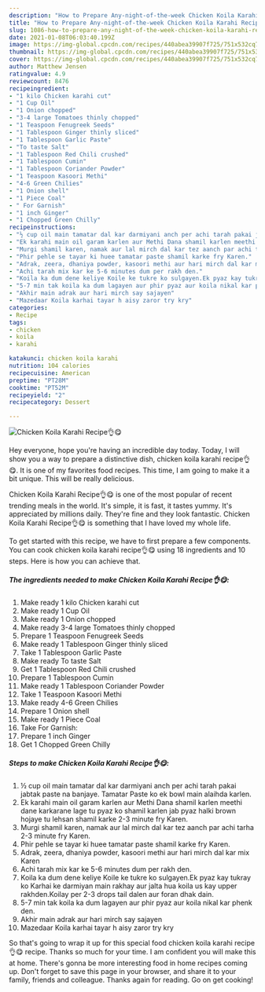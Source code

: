 ```yaml
---
description: "How to Prepare Any-night-of-the-week Chicken Koila Karahi Recipe👌😋"
title: "How to Prepare Any-night-of-the-week Chicken Koila Karahi Recipe👌😋"
slug: 1086-how-to-prepare-any-night-of-the-week-chicken-koila-karahi-recipe
date: 2021-01-08T06:03:40.199Z
image: https://img-global.cpcdn.com/recipes/440abea39907f725/751x532cq70/chicken-koila-karahi-recipe👌😋-recipe-main-photo.jpg
thumbnail: https://img-global.cpcdn.com/recipes/440abea39907f725/751x532cq70/chicken-koila-karahi-recipe👌😋-recipe-main-photo.jpg
cover: https://img-global.cpcdn.com/recipes/440abea39907f725/751x532cq70/chicken-koila-karahi-recipe👌😋-recipe-main-photo.jpg
author: Matthew Jensen
ratingvalue: 4.9
reviewcount: 8476
recipeingredient:
- "1 kilo Chicken karahi cut"
- "1 Cup Oil"
- "1 Onion chopped"
- "3-4 large Tomatoes thinly chopped"
- "1 Teaspoon Fenugreek Seeds"
- "1 Tablespoon Ginger thinly sliced"
- "1 Tablespoon Garlic Paste"
- "To taste Salt"
- "1 Tablespoon Red Chili crushed"
- "1 Tablespoon Cumin"
- "1 Tablespoon Coriander Powder"
- "1 Teaspoon Kasoori Methi"
- "4-6 Green Chilies"
- "1 Onion shell"
- "1 Piece Coal"
- " For Garnish"
- "1 inch Ginger"
- "1 Chopped Green Chilly"
recipeinstructions:
- "½ cup oil main tamatar dal kar darmiyani anch per achi tarah pakai jabtak paste na banjaye. Tamatar Paste ko ek bowl main alaihda karlen."
- "Ek karahi main oil garam karlen aur Methi Dana shamil karlen meethi dane karkarane lage tu pyaz ko shamil karlen jab pyaz halki brown hojaye tu lehsan shamil karke 2-3 minute fry Karen."
- "Murgi shamil karen, namak aur lal mirch dal kar tez aanch par achi tarha 2-3 minute fry Karen."
- "Phir pehle se tayar ki huee tamatar paste shamil karke fry Karen."
- "Adrak, zeera, dhaniya powder, kasoori methi aur hari mirch dal kar mix Karen"
- "Achi tarah mix kar ke 5-6 minutes dum per rakh den."
- "Koila ka dum dene keliye Koile ke tukre ko sulgayen.Ek pyaz kay tukray ko Karhai ke darmiyan main rakhay aur jalta hua koila us kay upper rakhden.Koilay per 2-3 drops tail dalen aur foran dhak dain."
- "5-7 min tak koila ka dum lagayen aur phir pyaz aur koila nikal kar phenk den."
- "Akhir main adrak aur hari mirch say sajayen"
- "Mazedaar Koila karhai tayar h aisy zaror try kry"
categories:
- Recipe
tags:
- chicken
- koila
- karahi

katakunci: chicken koila karahi 
nutrition: 104 calories
recipecuisine: American
preptime: "PT28M"
cooktime: "PT52M"
recipeyield: "2"
recipecategory: Dessert

---
```



![Chicken Koila Karahi Recipe👌😋](https://img-global.cpcdn.com/recipes/440abea39907f725/751x532cq70/chicken-koila-karahi-recipe👌😋-recipe-main-photo.jpg)

Hey everyone, hope you're having an incredible day today. Today, I will show you a way to prepare a distinctive dish, chicken koila karahi recipe👌😋. It is one of my favorites food recipes. This time, I am going to make it a bit unique. This will be really delicious.



Chicken Koila Karahi Recipe👌😋 is one of the most popular of recent trending meals in the world. It's simple, it is fast, it tastes yummy. It's appreciated by millions daily. They're fine and they look fantastic. Chicken Koila Karahi Recipe👌😋 is something that I have loved my whole life.


To get started with this recipe, we have to first prepare a few components. You can cook chicken koila karahi recipe👌😋 using 18 ingredients and 10 steps. Here is how you can achieve that.

<!--inarticleads1-->

##### The ingredients needed to make Chicken Koila Karahi Recipe👌😋:

1. Make ready 1 kilo Chicken karahi cut
1. Make ready 1 Cup Oil
1. Make ready 1 Onion chopped
1. Make ready 3-4 large Tomatoes thinly chopped
1. Prepare 1 Teaspoon Fenugreek Seeds
1. Make ready 1 Tablespoon Ginger thinly sliced
1. Take 1 Tablespoon Garlic Paste
1. Make ready To taste Salt
1. Get 1 Tablespoon Red Chili crushed
1. Prepare 1 Tablespoon Cumin
1. Make ready 1 Tablespoon Coriander Powder
1. Take 1 Teaspoon Kasoori Methi
1. Make ready 4-6 Green Chilies
1. Prepare 1 Onion shell
1. Make ready 1 Piece Coal
1. Take  For Garnish:
1. Prepare 1 inch Ginger
1. Get 1 Chopped Green Chilly




<!--inarticleads2-->

##### Steps to make Chicken Koila Karahi Recipe👌😋:

1. ½ cup oil main tamatar dal kar darmiyani anch per achi tarah pakai jabtak paste na banjaye. Tamatar Paste ko ek bowl main alaihda karlen.
1. Ek karahi main oil garam karlen aur Methi Dana shamil karlen meethi dane karkarane lage tu pyaz ko shamil karlen jab pyaz halki brown hojaye tu lehsan shamil karke 2-3 minute fry Karen.
1. Murgi shamil karen, namak aur lal mirch dal kar tez aanch par achi tarha 2-3 minute fry Karen.
1. Phir pehle se tayar ki huee tamatar paste shamil karke fry Karen.
1. Adrak, zeera, dhaniya powder, kasoori methi aur hari mirch dal kar mix Karen
1. Achi tarah mix kar ke 5-6 minutes dum per rakh den.
1. Koila ka dum dene keliye Koile ke tukre ko sulgayen.Ek pyaz kay tukray ko Karhai ke darmiyan main rakhay aur jalta hua koila us kay upper rakhden.Koilay per 2-3 drops tail dalen aur foran dhak dain.
1. 5-7 min tak koila ka dum lagayen aur phir pyaz aur koila nikal kar phenk den.
1. Akhir main adrak aur hari mirch say sajayen
1. Mazedaar Koila karhai tayar h aisy zaror try kry




So that's going to wrap it up for this special food chicken koila karahi recipe👌😋 recipe. Thanks so much for your time. I am confident you will make this at home. There's gonna be more interesting food in home recipes coming up. Don't forget to save this page in your browser, and share it to your family, friends and colleague. Thanks again for reading. Go on get cooking!
